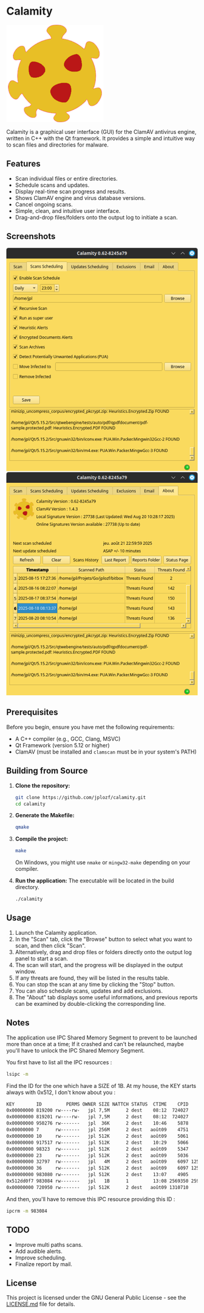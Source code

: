 # Calamity

![Calamity Icon](icons/app_icon.png)

Calamity is a graphical user interface (GUI) for the ClamAV antivirus engine, written in C++ with the Qt framework. It provides a simple and intuitive way to scan files and directories for malware.

## Features

*   Scan individual files or entire directories.
*   Schedule scans and updates.
*   Display real-time scan progress and results.
*   Shows ClamAV engine and virus database versions.
*   Cancel ongoing scans.
*   Simple, clean, and intuitive user interface.
*   Drag-and-drop files/folders onto the output log to initiate a scan.

## Screenshots

![Calamity Screenshot](icons/screenshot_01.png)
![Calamity Screenshot](icons/screenshot_02.png)

## Prerequisites

Before you begin, ensure you have met the following requirements:

*   A C++ compiler (e.g., GCC, Clang, MSVC)
*   Qt Framework (version 5.12 or higher)
*   ClamAV (must be installed and `clamscan` must be in your system's PATH)

## Building from Source

1.  **Clone the repository:**
    ```bash
    git clone https://github.com/jplozf/calamity.git
    cd calamity
    ```

2.  **Generate the Makefile:**
    ```bash
    qmake
    ```

3.  **Compile the project:**
    ```bash
    make
    ```
    On Windows, you might use `nmake` or `mingw32-make` depending on your compiler.

4.  **Run the application:**
    The executable will be located in the build directory.
    ```bash
    ./calamity
    ```

## Usage

1.  Launch the Calamity application.
2.  In the "Scan" tab, click the "Browse" button to select what you want to scan, and then click "Scan".
3.  Alternatively, drag and drop files or folders directly onto the output log panel to start a scan.
4.  The scan will start, and the progress will be displayed in the output window.
5.  If any threats are found, they will be listed in the results table.
6.  You can stop the scan at any time by clicking the "Stop" button.
7.  You can also schedule scans, updates and add exclusions.
8.  The "About" tab displays some useful informations, and previous reports can be examined by double-clicking the corresponding line.

## Notes

The application use IPC Shared Memory Segment to prevent to be launched more than once at a time;
If it crashed and can't be relaunched, maybe you'll have to unlock the IPC Shared Memory Segment.

You first have to list all the IPC resources :
```bash
lsipc -m
```
Find the ID for the one which have a SIZE of 1B. At my house, the KEY starts always with 0x512, I don't know about you :
```bash
KEY        ID         PERMS OWNER SIZE NATTCH STATUS  CTIME    CPID    LPID COMMAND
0x00000000 819200 rw----rw-   jpl 7,5M      2 dest    08:12  724027    2585 /opt/Tabby/tabby --type=gpu-process --no-sandbox --crash
0x00000000 819201 rw----rw-   jpl 7,5M      2 dest    08:12  724027    2585 /opt/Tabby/tabby --type=gpu-process --no-sandbox --crash
0x00000000 950276 rw-------   jpl  36K      2 dest    10:46    5878    2585 /opt/jdk-17/bin/java -server --add-exports=java.desktop/
0x00000000 7      rw-------   jpl 256M      2 dest   août09    4751    2585 /usr/bin/csd-background
0x00000000 10     rw-------   jpl 512K      2 dest   août09    5061    2585 /usr/bin/python3 -sP /usr/bin/ulauncher --hide-window --
0x00000000 917517 rw-------   jpl 512K      2 dest    10:29    5066    2585 /usr/bin/nemo-desktop
0x00000000 98323  rw-------   jpl 512K      2 dest   août09    5347    2585 /usr/libexec/xdg-desktop-portal-gtk
0x00000000 23     rw-------   jpl 512K      2 dest   août09    5036    2585 /usr/libexec/xapps/xapp-sn-watcher
0x00000000 32797  rw-------   jpl   4M      2 dest   août09    6097 1254623 nemo
0x00000000 36     rw-------   jpl 512K      2 dest   août09    6097 1254623 nemo
0x00000000 983080 rw-------   jpl 512K      2 dest    13:07    4905    2585 cinnamon --replace
0x512dd0f7 983084 rw-------   jpl   1B      1         13:08 2569350 2598695 /home/jpl/Projets/Qt/calamity/build/Desktop_Qt_5_15_2_GC
0x00000000 720950 rw-------   jpl 512K      2 dest   août09 1310710    2585 /usr/bin/galculator
```
And then, you'll have to remove this IPC resource providing this ID :
```bash
ipcrm -m 983084
```

## TODO

*   Improve multi paths scans.
*   Add audible alerts.
*   Improve scheduling.
*   Finalize report by mail.

## License

This project is licensed under the GNU General Public License - see the [LICENSE.md](LICENSE.md) file for details.
